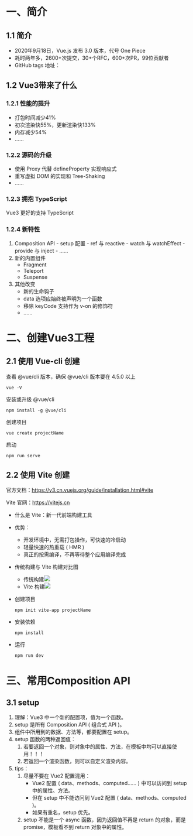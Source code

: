 # 一、简介

## 1.1 简介

-   2020年9月18日，Vue.js 发布 3.0 版本，代号 One Piece
-   耗时两年多，2600+次提交，30+个RFC，600+次PR，99位贡献者
-   GitHub tags 地址：

## 1.2 Vue3带来了什么

### 1.2.1 性能的提升

-   打包时间减少41%
-   初次渲染快55%，更新渲染快133%
-   内存减少54%
-   ……

### 1.2.2 源码的升级

-   使用 Proxy 代替 defineProperty 实现响应式
-   重写虚拟 DOM 的实现和 Tree-Shaking
-   ……

### 1.2.3 拥抱 TypeScript

Vue3 更好的支持 TypeScript

### 1.2.4 新特性

1.   Composition API
    -   setup 配置
    -   ref 与 reactive
    -   watch 与 watchEffect
    -   provide 与 inject
    -   ……
2.  新的内置组件
    -   Fragment
    -   Teleport
    -   Suspense
3.  其他改变
    -   新的生命钩子
    -   data 选项应始终被声明为一个函数
    -   移除 keyCode 支持作为 v-on 的修饰符
    -   ……



# 二、创建Vue3工程

## 2.1 使用 Vue-cli 创建

查看 @vue/cli 版本，确保 @vue/cli 版本要在 4.5.0 以上

```shell
vue -V
```

安装或升级 @vue/cli

```shell
npm install -g @vue/cli
```

创建项目

```shell
vue create projectName
```

启动

```shell
npm run serve
```

## 2.2 使用 Vite 创建

官方文档：https://v3.cn.vuejs.org/guide/installation.html#vite

Vite 官网：https://vitejs.cn

-   什么是 Vite：新一代前端构建工具
-   优势：
    -   开发环境中，无需打包操作，可快速的冷启动
    -   轻量快速的热重载 ( HMR )
    -   真正的按需编译，不再等待整个应用编译完成

-   传统构建与 Vite 构建对比图

    -   传统构建![](https://raw.githubusercontent.com/leslieXin92/picGo/master/img/202204110734430.png)
    -   Vite 构建![](https://raw.githubusercontent.com/leslieXin92/picGo/master/img/202204110734909.png)

-   创建项目

    ```shell
    npm init vite-app projectName
    ```

-   安装依赖

    ```shell
    npm install
    ```

-   运行

    ```shell
    npm run dev
    ```




# 三、常用Composition API

## 3.1 setup

1.  理解：Vue3 中一个新的配置项，值为一个函数。
2.  setup 是所有 Composition API ( 组合式 API )。
3.  组件中所用到的数据、方法等，都要配置在 setup。
4.  setup 函数的两种返回值：
    1.  若要返回一个对象，则对象中的属性、方法，在模板中均可以直接使用！！！
    2.  若返回一个渲染函数，则可以自定义渲染内容。
5.  tips：
    1.  尽量不要在 Vue2 配置混用：
        -   Vue2 配置 ( data、methods、computed…… ) 中可以访问到 setup 中的属性、方法。
        -   但在 setup 中不能访问到 Vue2 配置 ( data、methods、computed )。
        -   如果有重名，setup 优先。
    2.  setup 不能是一个 async 函数，因为返回值不再是 return 的对象，而是 promise，模板看不到 return 对象中的属性。
